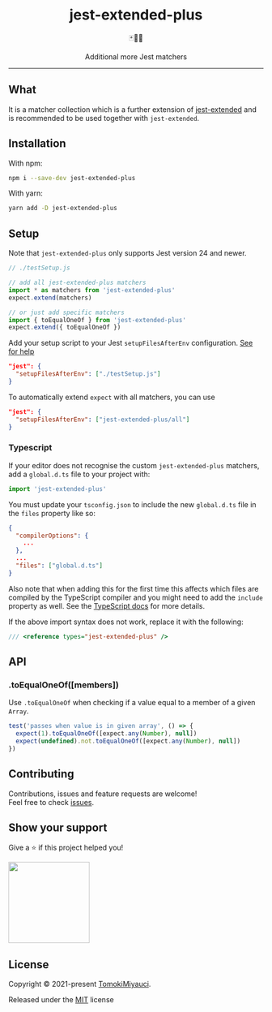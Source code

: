<div align="center">
  <h1>jest-extended-plus</h1>

🃏💪➕

Additional more Jest matchers

</div>

<hr />

## What

It is a matcher collection which is a further extension of [jest-extended](https://github.com/jest-community/jest-extended) and is recommended to be used together with `jest-extended`.

## Installation

With npm:

```sh
npm i --save-dev jest-extended-plus
```

With yarn:

```sh
yarn add -D jest-extended-plus
```

## Setup

Note that `jest-extended-plus` only supports Jest version 24 and newer.

```javascript
// ./testSetup.js

// add all jest-extended-plus matchers
import * as matchers from 'jest-extended-plus'
expect.extend(matchers)

// or just add specific matchers
import { toEqualOneOf } from 'jest-extended-plus'
expect.extend({ toEqualOneOf })
```

Add your setup script to your Jest `setupFilesAfterEnv` configuration. [See for help](https://jestjs.io/docs/en/configuration.html#setupfilesafterenv-array)

```json
"jest": {
  "setupFilesAfterEnv": ["./testSetup.js"]
}
```

To automatically extend `expect` with all matchers, you can use

```json
"jest": {
  "setupFilesAfterEnv": ["jest-extended-plus/all"]
}
```

### Typescript

If your editor does not recognise the custom `jest-extended-plus` matchers, add a `global.d.ts` file to your project with:

```ts
import 'jest-extended-plus'
```

You must update your `tsconfig.json` to include the new `global.d.ts` file in the `files` property like so:

```json
{
  "compilerOptions": {
    ...
  },
  ...
  "files": ["global.d.ts"]
}
```

Also note that when adding this for the first time this affects which files are compiled by the TypeScript compiler and you might need to add the `include` property as well. See the [TypeScript docs](https://www.typescriptlang.org/docs/handbook/tsconfig-json.html) for more details.

If the above import syntax does not work, replace it with the following:

```ts
/// <reference types="jest-extended-plus" />
```

## API

### .toEqualOneOf([members])

Use `.toEqualOneOf` when checking if a value equal to a member of a given `Array`.

```ts
test('passes when value is in given array', () => {
  expect(1).toEqualOneOf([expect.any(Number), null])
  expect(undefined).not.toEqualOneOf([expect.any(Number), null])
})
```

## Contributing

Contributions, issues and feature requests are welcome!<br />Feel free to check
[issues](https://github.com/TomokiMiyauci/utterances-component/issues).

## Show your support

Give a ⭐️ if this project helped you!

<a href="https://www.patreon.com/tomoki_miyauci">
  <img src="https://c5.patreon.com/external/logo/become_a_patron_button@2x.png" width="160">
</a>

## License

Copyright © 2021-present [TomokiMiyauci](https://github.com/TomokiMiyauci).

Released under the [MIT](./LICENSE) license

[demo]: https://img.shields.io/badge/demo-%F0%9F%9A%80-green
